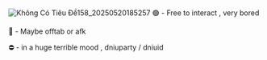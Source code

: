![Không Có Tiêu Đề158_20250520185257](https://github.com/user-attachments/assets/c6c0189e-e734-43e1-9e71-9b2da185eec5)
🟢 - Free to interact , very bored

🌙 - Maybe offtab or afk

⛔ - in a huge terrible mood , dniuparty / dniuid 
